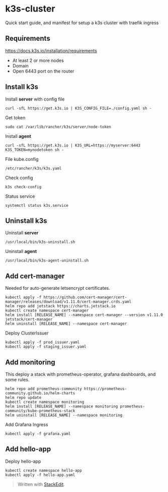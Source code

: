 # k3s-cluster
Quick start guide, and manifest for setup a k3s cluster with traefik ingress

## Requirements
https://docs.k3s.io/installation/requirements

 - At least 2 or more nodes 
 - Domain 
 - Open 6443 port on the router

## Install k3s
Install **server** with config file

    curl -sfL https://get.k3s.io | K3S_CONFIG_FILE=./config.yaml sh -

Get token

    sudo cat /var/lib/rancher/k3s/server/node-token
    
Install **agent**

    curl -sfL https://get.k3s.io | K3S_URL=https://myserver:6443 K3S_TOKEN=mynodetoken sh -

File kube.config

    /etc/rancher/k3s/k3s.yaml
Check config

    k3s check-config  

  
Status service  

    systemctl status k3s.service
## Uninstall k3s
Uninstall **server**

    /usr/local/bin/k3s-uninstall.sh  

Uninstall **agent**

    /usr/local/bin/k3s-agent-uninstall.sh

## Add cert-manager
Needed for auto-generate letsencrypt certificates.

    kubectl apply -f https://github.com/cert-manager/cert-manager/releases/download/v1.11.0/cert-manager.crds.yaml
    helm repo add jetstack https://charts.jetstack.io
    kubectl create namespace cert-manager
    helm install [RELEASE_NAME] --namespace cert-manager --version v1.11.0 jetstack/cert-manager
    helm uninstall [RELEASE_NAME] --namespace cert-manager

Deploy ClusterIssuer

    kubectl apply -f prod_issuer.yaml
    kubectl apply -f staging_issuer.yaml

## Add monitoring
This deploy a stack with prometheus-operator, grafana dashboards, and some rules.

    helm repo add prometheus-community https://prometheus-community.github.io/helm-charts
    helm repo update
    kubectl create namespace monitoring
    helm install [RELEASE_NAME] --namespace monitoring prometheus-community/kube-prometheus-stack
    helm uninstall [RELEASE_NAME] --namespace monitoring
Add Grafana Ingress

    kubectl apply -f grafana.yaml

## Add hello-app

Deploy hello-app

    kubectl create namespace hello-app    
    kubectl apply -f hello-app.yaml

> Written with [StackEdit](https://stackedit.io/).
